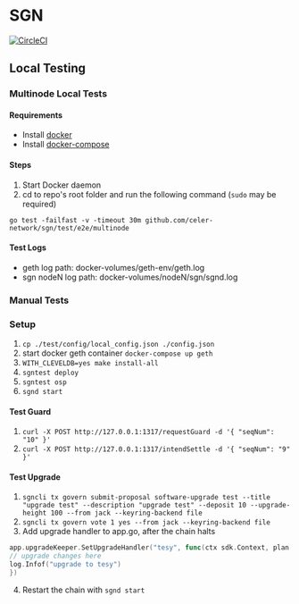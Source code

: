 # SGN

[![CircleCI](https://circleci.com/gh/celer-network/sgn/tree/master.svg?style=svg)](https://circleci.com/gh/celer-network/sgn/tree/master)

## Local Testing

### Multinode Local Tests

#### Requirements

- Install [docker](https://docs.docker.com/install/)
- Install [docker-compose](https://docs.docker.com/compose/install/)

#### Steps

1. Start Docker daemon
2. cd to repo's root folder and run the following command (`sudo` may be required)

```shellscript
go test -failfast -v -timeout 30m github.com/celer-network/sgn/test/e2e/multinode
```

#### Test Logs

- geth log path: docker-volumes/geth-env/geth.log
- sgn nodeN log path: docker-volumes/nodeN/sgn/sgnd.log

### Manual Tests

### Setup

1. `cp ./test/config/local_config.json ./config.json`
2. start docker geth container `docker-compose up geth`
3. `WITH_CLEVELDB=yes make install-all`
4. `sgntest deploy`
5. `sgntest osp`
6. `sgnd start`

#### Test Guard

1. `curl -X POST http://127.0.0.1:1317/requestGuard -d '{ "seqNum": "10" }'`
2. `curl -X POST http://127.0.0.1:1317/intendSettle -d '{ "seqNum": "9" }'`

#### Test Upgrade

1. `sgncli tx govern submit-proposal software-upgrade test --title "upgrade test" --description "upgrade test" --deposit 10 --upgrade-height 100 --from jack --keyring-backend file`
2. `sgncli tx govern vote 1 yes --from jack --keyring-backend file`
3. Add upgrade handler to app.go, after the chain halts

```go
app.upgradeKeeper.SetUpgradeHandler("tesy", func(ctx sdk.Context, plan upgrade.Plan) {
// upgrade changes here
log.Infof("upgrade to tesy")
})
```

4. Restart the chain with `sgnd start`
